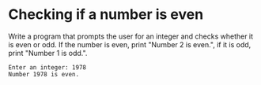 # Checking if a number is even
Write a program that prompts the user for an integer and checks whether it is even or odd. If the number is even, print "Number 2 is even.", if it is odd, print "Number 1 is odd.".

```
Enter an integer: 1978
Number 1978 is even.